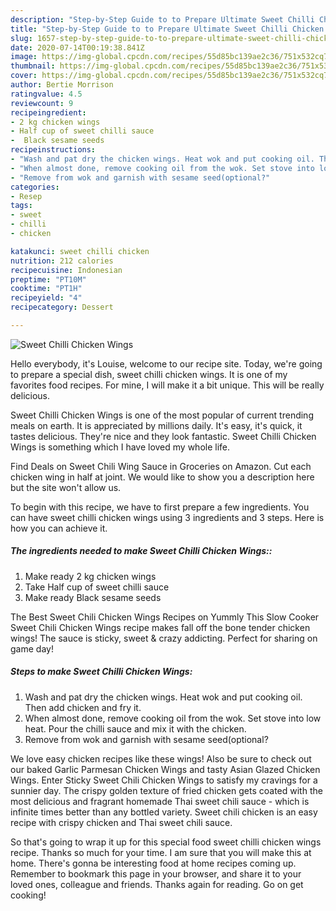 ```yaml
---
description: "Step-by-Step Guide to to Prepare Ultimate Sweet Chilli Chicken Wings"
title: "Step-by-Step Guide to to Prepare Ultimate Sweet Chilli Chicken Wings"
slug: 1657-step-by-step-guide-to-to-prepare-ultimate-sweet-chilli-chicken-wings
date: 2020-07-14T00:19:38.841Z
image: https://img-global.cpcdn.com/recipes/55d85bc139ae2c36/751x532cq70/sweet-chilli-chicken-wings-recipe-main-photo.jpg
thumbnail: https://img-global.cpcdn.com/recipes/55d85bc139ae2c36/751x532cq70/sweet-chilli-chicken-wings-recipe-main-photo.jpg
cover: https://img-global.cpcdn.com/recipes/55d85bc139ae2c36/751x532cq70/sweet-chilli-chicken-wings-recipe-main-photo.jpg
author: Bertie Morrison
ratingvalue: 4.5
reviewcount: 9
recipeingredient:
- 2 kg chicken wings
- Half cup of sweet chilli sauce
-  Black sesame seeds
recipeinstructions:
- "Wash and pat dry the chicken wings. Heat wok and put cooking oil. Then add chicken and fry it."
- "When almost done, remove cooking oil from the wok. Set stove into low heat. Pour the chilli sauce and mix it with the chicken."
- "Remove from wok and garnish with sesame seed(optional?"
categories:
- Resep
tags:
- sweet
- chilli
- chicken

katakunci: sweet chilli chicken
nutrition: 212 calories
recipecuisine: Indonesian
preptime: "PT10M"
cooktime: "PT1H"
recipeyield: "4"
recipecategory: Dessert

---
```



![Sweet Chilli Chicken Wings](https://img-global.cpcdn.com/recipes/55d85bc139ae2c36/751x532cq70/sweet-chilli-chicken-wings-recipe-main-photo.jpg)

Hello everybody, it's Louise, welcome to our recipe site. Today, we're going to prepare a special dish, sweet chilli chicken wings. It is one of my favorites food recipes. For mine, I will make it a bit unique. This will be really delicious.

Sweet Chilli Chicken Wings is one of the most popular of current trending meals on earth. It is appreciated by millions daily. It's easy, it's quick, it tastes delicious. They're nice and they look fantastic. Sweet Chilli Chicken Wings is something which I have loved my whole life.

Find Deals on Sweet Chili Wing Sauce in Groceries on Amazon. Cut each chicken wing in half at joint. We would like to show you a description here but the site won&#39;t allow us.


To begin with this recipe, we have to first prepare a few ingredients. You can have sweet chilli chicken wings using 3 ingredients and 3 steps. Here is how you can achieve it.

##### The ingredients needed to make Sweet Chilli Chicken Wings::

1. Make ready 2 kg chicken wings
1. Take Half cup of sweet chilli sauce
1. Make ready  Black sesame seeds


The Best Sweet Chili Chicken Wings Recipes on Yummly This Slow Cooker Sweet Chili Chicken Wings recipe makes fall off the bone tender chicken wings! The sauce is sticky, sweet &amp; crazy addicting. Perfect for sharing on game day! 

##### Steps to make Sweet Chilli Chicken Wings:

1. Wash and pat dry the chicken wings. Heat wok and put cooking oil. Then add chicken and fry it.
1. When almost done, remove cooking oil from the wok. Set stove into low heat. Pour the chilli sauce and mix it with the chicken.
1. Remove from wok and garnish with sesame seed(optional?


We love easy chicken recipes like these wings! Also be sure to check out our baked Garlic Parmesan Chicken Wings and tasty Asian Glazed Chicken Wings. Enter Sticky Sweet Chili Chicken Wings to satisfy my cravings for a sunnier day. The crispy golden texture of fried chicken gets coated with the most delicious and fragrant homemade Thai sweet chili sauce - which is infinite times better than any bottled variety. Sweet chili chicken is an easy recipe with crispy chicken and Thai sweet chili sauce. 

So that's going to wrap it up for this special food sweet chilli chicken wings recipe. Thanks so much for your time. I am sure that you will make this at home. There's gonna be interesting food at home recipes coming up. Remember to bookmark this page in your browser, and share it to your loved ones, colleague and friends. Thanks again for reading. Go on get cooking!
